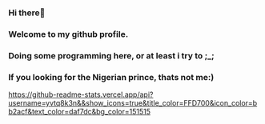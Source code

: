 ### Hi there👋
### Welcome to my github profile.
### Doing some programming here, or at least i try to ;_;
### If you looking for the Nigerian prince, thats not me:)

https://github-readme-stats.vercel.app/api?username=yvtq8k3n&&show_icons=true&title_color=FFD700&icon_color=bb2acf&text_color=daf7dc&bg_color=151515
<!--
**Yvtq8K3n/Yvtq8K3n** is a ✨ _special_ ✨ repository because its `README.md` (this file) appears on your GitHub profile.

Here are some ideas to get you started:

- 🔭 I’m currently working on ...
- 🌱 I’m currently learning ...
- 👯 I’m looking to collaborate on ...
- 🤔 I’m looking for help with ...
- 💬 Ask me about ...
- 📫 How to reach me: ...
- 😄 Pronouns: ...
- ⚡ Fun fact: ...
-->
